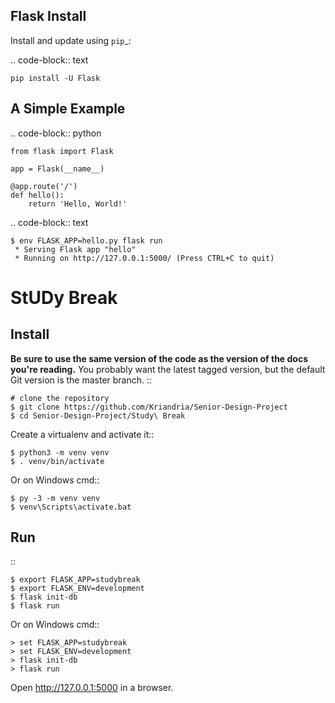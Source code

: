 Flask Install
-------
Install and update using `pip`_:

.. code-block:: text

    pip install -U Flask


A Simple Example
----------------

.. code-block:: python

    from flask import Flask

    app = Flask(__name__)

    @app.route('/')
    def hello():
        return 'Hello, World!'

.. code-block:: text

    $ env FLASK_APP=hello.py flask run
     * Serving Flask app "hello"
     * Running on http://127.0.0.1:5000/ (Press CTRL+C to quit)




StUDy Break
======

Install
-------

**Be sure to use the same version of the code as the version of the docs
you're reading.** You probably want the latest tagged version, but the
default Git version is the master branch. ::

    # clone the repository
    $ git clone https://github.com/Kriandria/Senior-Design-Project
    $ cd Senior-Design-Project/Study\ Break

Create a virtualenv and activate it::

    $ python3 -m venv venv
    $ . venv/bin/activate

Or on Windows cmd::

    $ py -3 -m venv venv
    $ venv\Scripts\activate.bat

Run
---

::

    $ export FLASK_APP=studybreak
    $ export FLASK_ENV=development
    $ flask init-db
    $ flask run

Or on Windows cmd::

    > set FLASK_APP=studybreak
    > set FLASK_ENV=development
    > flask init-db
    > flask run

Open http://127.0.0.1:5000 in a browser.
